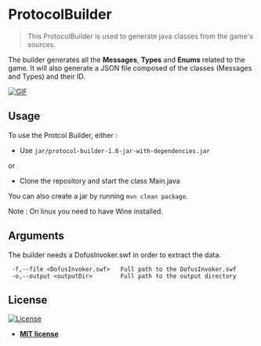 # ProtocolBuilder

> This ProtocolBuilder is used to generate java classes from the game's sources.

The builder generates all the **Messages**, **Types** and **Enums** related to the game. It will also generate a JSON 
file composed of the classes (Messages and Types) and their ID. 

[![GIF](https://media.discordapp.net/attachments/481628413602299905/588810877923491874/gifProtocolBuilder.gif)]()


## Usage 

To use the Protcol Builder, either :

- Use `jar/protocol-builder-1.0-jar-with-dependencies.jar`

or 

- Clone the repository and start the class Main.java

You can also create a jar by running `mvn clean package`.

Note : On linux you need to have Wine installed.

## Arguments

The builder needs a DofusInvoker.swf in order to extract the data.

```
 -f,--file <DofusInvoker.swf>   Full path to the DofusInvoker.swf
 -o,--output <outputDir>        Full path to the output directory
```

## License

[![License](http://img.shields.io/:license-mit-blue.svg?style=flat-square)](http://badges.mit-license.org)

- **[MIT license](http://opensource.org/licenses/mit-license.php)**